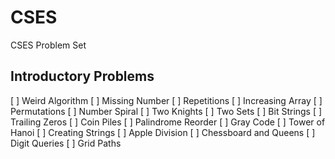 # CSES
CSES Problem Set

## Introductory Problems
[ ] Weird Algorithm
[ ] Missing Number
[ ] Repetitions
[ ] Increasing Array
[ ] Permutations
[ ] Number Spiral
[ ] Two Knights
[ ] Two Sets
[ ] Bit Strings
[ ] Trailing Zeros
[ ] Coin Piles
[ ] Palindrome Reorder
[ ] Gray Code
[ ] Tower of Hanoi
[ ] Creating Strings
[ ] Apple Division
[ ] Chessboard and Queens
[ ] Digit Queries
[ ] Grid Paths